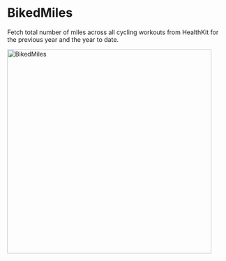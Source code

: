# BikedMiles

Fetch total number of miles across all cycling workouts from HealthKit for the previous year and the year to date.

<img width="468" alt="BikedMiles" src="https://github.com/banterability/BikedMiles/assets/11073/fe5ea17c-3a9b-4feb-ae42-3209cc77f474">
